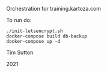Orchestration for training.kartoza.com

To run do:

```
./init-letsencrypt.sh
docker-compose build db-backup
docker-compose up -d 

```

Tim Sutton

2021
